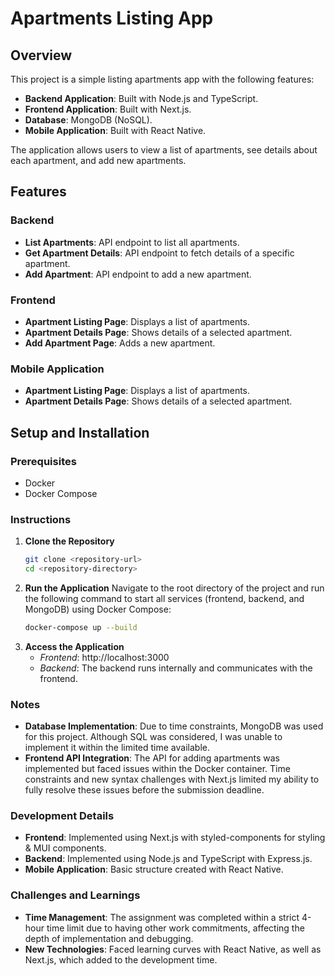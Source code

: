 # Apartments Listing App

## Overview

This project is a simple listing apartments app with the following features:
- **Backend Application**: Built with Node.js and TypeScript.
- **Frontend Application**: Built with Next.js.
- **Database**: MongoDB (NoSQL).
- **Mobile Application**: Built with React Native.

The application allows users to view a list of apartments, see details about each apartment, and add new apartments.

## Features

### Backend
- **List Apartments**: API endpoint to list all apartments.
- **Get Apartment Details**: API endpoint to fetch details of a specific apartment.
- **Add Apartment**: API endpoint to add a new apartment.

### Frontend
- **Apartment Listing Page**: Displays a list of apartments.
- **Apartment Details Page**: Shows details of a selected apartment.
- **Add Apartment Page**: Adds a new apartment.

### Mobile Application
- **Apartment Listing Page**: Displays a list of apartments.
- **Apartment Details Page**: Shows details of a selected apartment.

## Setup and Installation

### Prerequisites
- Docker
- Docker Compose

### Instructions

1. **Clone the Repository**
   ```bash
   git clone <repository-url>
   cd <repository-directory>
2. **Run the Application**
   Navigate to the root directory of the project and run the following command to start all services (frontend, backend, and MongoDB) using Docker Compose:
   ```bash
   docker-compose up --build
3. **Access the Application**
   - *Frontend*: http://localhost:3000
   - *Backend*: The backend runs internally and communicates with the frontend.

### Notes
- **Database Implementation**: Due to time constraints, MongoDB was used for this project. Although SQL was considered, I was unable to implement it within the limited time available.
- **Frontend API Integration**: The API for adding apartments was implemented but faced issues within the Docker container. Time constraints and new syntax challenges with Next.js limited my ability to fully resolve these issues before the submission deadline.

### Development Details
- **Frontend**: Implemented using Next.js with styled-components for styling & MUI components.
- **Backend**: Implemented using Node.js and TypeScript with Express.js.
- **Mobile Application**: Basic structure created with React Native.

### Challenges and Learnings
- **Time Management**: The assignment was completed within a strict 4-hour time limit due to having other work commitments, affecting the depth of implementation and debugging.
- **New Technologies**: Faced learning curves with React Native, as well as Next.js, which added to the development time.
